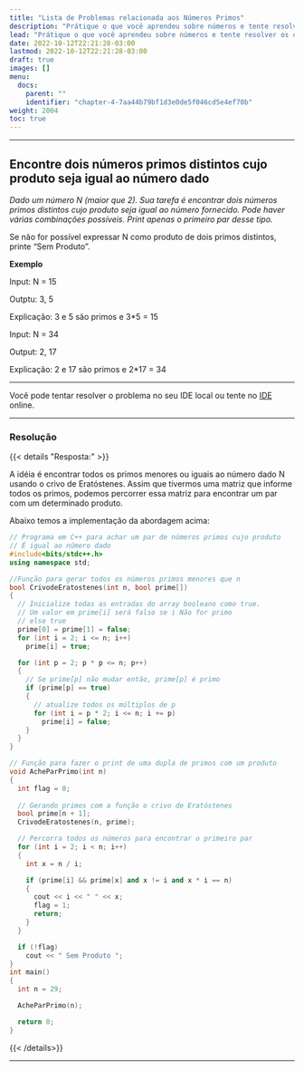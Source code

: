 ```yaml
---
title: "Lista de Problemas relacionada aos Números Primos"
description: "Prátique o que você aprendeu sobre números e tente resolver os desafios."
lead: "Prátique o que você aprendeu sobre números e tente resolver os desafios."
date: 2022-10-12T22:21:28-03:00
lastmod: 2022-10-12T22:21:28-03:00
draft: true
images: []
menu:
  docs:
    parent: ""
    identifier: "chapter-4-7aa44b79bf1d3e0de5f046cd5e4ef70b"
weight: 2004
toc: true
---
```

____

## Encontre dois números primos distintos cujo produto seja igual ao número dado

*Dado um número N (maior que 2). Sua tarefa é encontrar dois números primos distintos cujo produto seja igual ao número fornecido. Pode haver várias combinações possíveis. Print apenas o primeiro par desse tipo.*

Se não for possível expressar N como produto de dois primos distintos, printe “Sem Produto”.

__Exemplo__

Input: N = 15

Outptu: 3, 5

Explicação: 3 e 5 são primos e 3*5 = 15

Input: N = 34

Output: 2, 17 

Explicação: 2 e 17 são primos e 2*17 = 34

_____

Você pode tentar resolver o problema no seu IDE local ou tente no [IDE](https://ide.geeksforgeeks.org/) online.
_____

### Resolução

{{< details "Resposta:" >}}

A idéia é encontrar todos os primos menores ou iguais ao número dado N usando o crivo de Eratóstenes. Assim que tivermos uma matriz que informe todos os primos, podemos percorrer essa matriz para encontrar um par com um determinado produto.

Abaixo temos a implementação da abordagem acima:

```c++
// Programa em C++ para achar um par de números primos cujo produto
// É igual ao número dado
#include<bits/stdc++.h>
using namespace std;

//Função para gerar todos os números primos menores que n
bool CrivodeEratostenes(int n, bool prime[])
{
  // Inicialize todas as entradas do array booleano como true.
  // Um valor em prime[i] será falso se i Não for primo
  // else true
  prime[0] = prime[1] = false;
  for (int i = 2; i <= n; i++)
    prime[i] = true;

  for (int p = 2; p * p <= n; p++)
  {
    // Se prime[p] não mudar então, prime[p] é primo
    if (prime[p] == true)
    {
      // atualize todos os múltiplos de p
      for (int i = p * 2; i <= n; i += p)
        prime[i] = false;
    }
  }
}

// Função para fazer o print de uma dupla de primos com um produto
void AcheParPrimo(int n)
{
  int flag = 0;
  
  // Gerando primos com a função o crivo de Eratóstenes
  bool prime[n + 1];
  CrivodeEratostenes(n, prime);

  // Percorra todos os números para encontrar o primeiro par
  for (int i = 2; i < n; i++)
  {
    int x = n / i;

    if (prime[i] && prime[x] and x != i and x * i == n)
    {
      cout << i << " " << x;
      flag = 1;
      return;
    }
  }

  if (!flag)
    cout << " Sem Produto ";
}
int main()
{
  int n = 29;

  AcheParPrimo(n);

  return 0;
}
```
{{< /details>}}

____